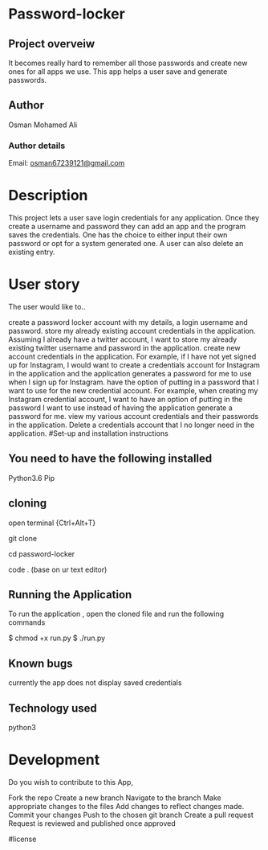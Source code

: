 # Password-locker

## Project overveiw

It becomes really hard to remember all those passwords and create new ones for all apps we use. This app helps a user save and generate passwords.

## Author

Osman Mohamed Ali

### Author details

Email: osman67239121@gmail.com
# Description

This project lets a user save login credentials for any application. Once they create a username and password they can add an app and the program saves the credentials. One has the choice to either input their own password or opt for a system generated one. A user can also delete an existing entry.

# User story

The user would like to..

create a password locker account with my details, a login username and password.
store my already existing account credentials in the application. Assuming I already have a twitter account, I want to store my already existing twitter username and password in the application.
create new account credentials in the application. For example, if I have not yet signed up for Instagram, I would want to create a credentials account for Instagram in the application and the application generates a password for me to use when I sign up for Instagram.
have the option of putting in a password that I want to use for the new credential account. For example, when creating my Instagram credential account, I want to have an option of putting in the password I want to use instead of having the application generate a password for me.
view my various account credentials and their passwords in the application.
Delete a credentials account that I no longer need in the application.
#Set-up and installation instructions

## You need to have the following installed

Python3.6
Pip

## cloning

open terminal {Ctrl+Alt+T}

git clone

cd password-locker

code . (base on ur text editor)

## Running the Application

To run the application , open the cloned file and run the following commands

$ chmod +x run.py $ ./run.py

## Known bugs

currently the app does not display saved credentials

## Technology used

python3

# Development

Do you wish to contribute to this App, 

Fork the repo Create a new branch Navigate to the branch Make appropriate changes to the files Add changes to reflect changes made. Commit your changes Push to the chosen git branch Create a pull request Request is reviewed and published once approved

#license

